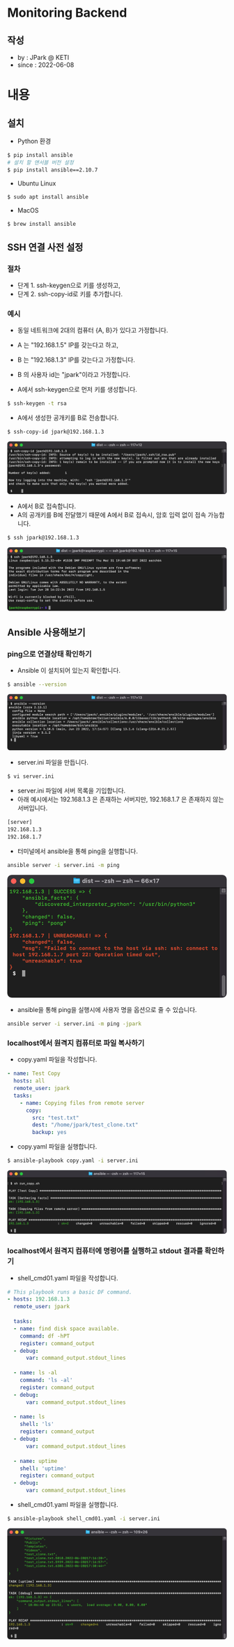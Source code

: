 # Monitoring Backend

## 작성

- by : JPark @ KETI
- since : 2022-06-08



































# 내용

## 설치

- Python 환경
```bash
$ pip install ansible
# 설치 할 앤서블 버전 설정
$ pip install ansible==2.10.7
```

- Ubuntu Linux
```bash
$ sudo apt install ansible
```

- MacOS
```bash
$ brew install ansible
```

## SSH 연결 사전 설정

### 절차

- 단계 1. ssh-keygen으로 키를 생성하고,
- 단계 2. ssh-copy-id로 키를 추가합니다.

### 예시

- 동일 네트워크에 2대의 컴퓨터 {A, B}가 있다고 가정합니다.
- A 는 "192.168.1.5" IP를 갖는다고 하고,
- B 는 "192.168.1.3" IP를 갖는다고 가정합니다.
- B 의 사용자 id는 "jpark"이라고 가정합니다.

- A에서 ssh-keygen으로 먼저 키를 생성합니다.
```bash
$ ssh-keygen -t rsa
```

- A에서 생성한 공개키를 B로 전송합니다.
```bash
$ ssh-copy-id jpark@192.168.1.3
```
![ssh-copy-id](img4doc/ssh-copy-id.png)

- A에서 B로 접속합니다.
- A의 공개키를 B에 전달했기 때문에 A에서 B로 접속시, 암호 입력 없이 접속 가능합니다.

```bash
$ ssh jpark@192.168.1.3
```
![ssh](img4doc/ssh-connection.png)


## Ansible 사용해보기

### ping으로 연결상태 확인하기

- Ansible 이 설치되어 있는지 확인합니다.

```bash
$ ansible --version
```
![ansible-version](img4doc/ansible-version.png)


- server.ini 파일을 만듭니다.

```bash
$ vi server.ini
```

- server.ini 파일에 서버 목록을 기입합니다.
- 아래 예시에서는 192.168.1.3 은 존재하는 서버지만, 192.168.1.7 은 존재하지 않는 서버입니다.

```bash
[server]
192.168.1.3
192.168.1.7
```

- 터미널에서 ansible을 통해 ping을 실행합니다.

```bash
ansible server -i server.ini -m ping
```

![ansible-ping](img4doc/ansible-ping.png)


- ansible을 통해 ping을 실행시에 사용자 명을 옵션으로 줄 수 있습니다.

```bash
ansible server -i server.ini -m ping -jpark
```


### localhost에서 원격지 컴퓨터로 파일 복사하기 


- copy.yaml 파일을 작성합니다.

```yaml
- name: Test Copy
  hosts: all
  remote_user: jpark
  tasks:
    - name: Copying files from remote server
      copy:
        src: "test.txt"
        dest: "/home/jpark/test_clone.txt"
        backup: yes
```

- copy.yaml 파일을 실행합니다.


```bash
$ ansible-playbook copy.yaml -i server.ini
```

![ansible-version](img4doc/ansible-copy.png)




### localhost에서 원격지 컴퓨터에 명령어를 실행하고 stdout 결과를 확인하기 


- shell_cmd01.yaml 파일을 작성합니다.

```yaml
# This playbook runs a basic DF command.
- hosts: 192.168.1.3
  remote_user: jpark

  tasks:
  - name: find disk space available.
    command: df -hPT
    register: command_output
  - debug:
      var: command_output.stdout_lines

  - name: ls -al
    command: 'ls -al'
    register: command_output
  - debug:
      var: command_output.stdout_lines

  - name: ls
    shell: 'ls'
    register: command_output
  - debug:
      var: command_output.stdout_lines

  - name: uptime
    shell: 'uptime'
    register: command_output
  - debug:
      var: command_output.stdout_lines
```

- shell_cmd01.yaml 파일을 실행합니다.


```bash
$ ansible-playbook shell_cmd01.yaml -i server.ini
```

![ansible-version](img4doc/ansible-shell-cmd.png)


